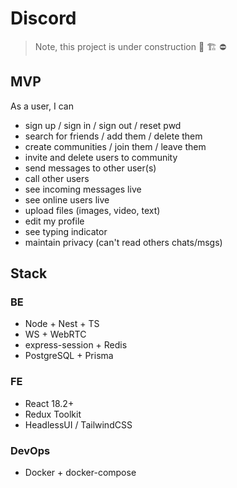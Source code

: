 # Discord

> Note, this project is under construction 🚧 🏗️ ⛔

## MVP

As a user, I can

- sign up / sign in / sign out / reset pwd
- search for friends / add them / delete them
- create communities / join them / leave them
- invite and delete users to community
- send messages to other user(s)
- call other users
- see incoming messages live
- see online users live
- upload files (images, video, text)
- edit my profile
- see typing indicator
- maintain privacy (can't read others chats/msgs)

## Stack

### BE

- Node + Nest + TS
- WS + WebRTC
- express-session + Redis
- PostgreSQL + Prisma

### FE

- React 18.2+
- Redux Toolkit
- HeadlessUI / TailwindCSS

### DevOps

- Docker + docker-compose
